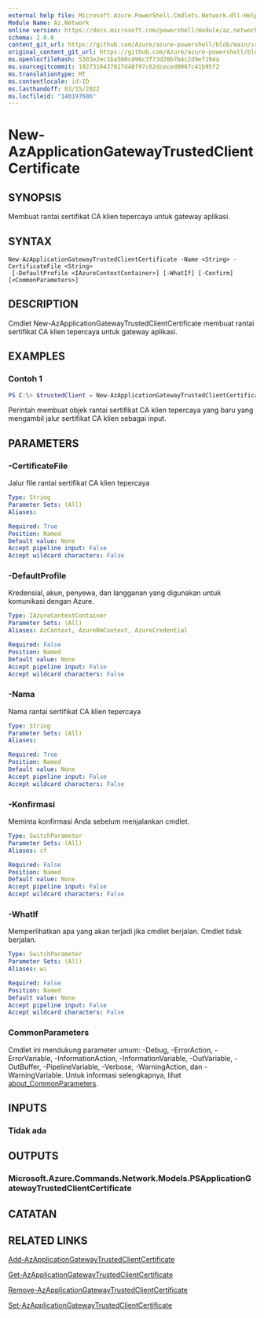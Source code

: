 ```yaml
---
external help file: Microsoft.Azure.PowerShell.Cmdlets.Network.dll-Help.xml
Module Name: Az.Network
online version: https://docs.microsoft.com/powershell/module/az.network/new-azapplicationgatewaytrustedclientcertificate
schema: 2.0.0
content_git_url: https://github.com/Azure/azure-powershell/blob/main/src/Network/Network/help/New-AzApplicationGatewayTrustedClientCertificate.md
original_content_git_url: https://github.com/Azure/azure-powershell/blob/main/src/Network/Network/help/New-AzApplicationGatewayTrustedClientCertificate.md
ms.openlocfilehash: 5303e2ec1ba500c496c3f73d20b7b4c2d9ef194a
ms.sourcegitcommit: 1927316437817d48f97c62dceced0067c41b95f2
ms.translationtype: MT
ms.contentlocale: id-ID
ms.lasthandoff: 03/15/2022
ms.locfileid: "140197686"
---
```

# New-AzApplicationGatewayTrustedClientCertificate

## SYNOPSIS
Membuat rantai sertifikat CA klien tepercaya untuk gateway aplikasi.

## SYNTAX

```
New-AzApplicationGatewayTrustedClientCertificate -Name <String> -CertificateFile <String>
 [-DefaultProfile <IAzureContextContainer>] [-WhatIf] [-Confirm] [<CommonParameters>]
```

## DESCRIPTION
Cmdlet New-AzApplicationGatewayTrustedClientCertificate membuat rantai sertifikat CA klien tepercaya untuk gateway aplikasi.

## EXAMPLES

### Contoh 1
```powershell
PS C:\> $trustedClient = New-AzApplicationGatewayTrustedClientCertificate -Name "ClientCert" -CertificateFile "C:\clientCAChain.cer"
```
Perintah membuat objek rantai sertifikat CA klien tepercaya yang baru yang mengambil jalur sertifikat CA klien sebagai input.

## PARAMETERS

### -CertificateFile
Jalur file rantai sertifikat CA klien tepercaya

```yaml
Type: String
Parameter Sets: (All)
Aliases:

Required: True
Position: Named
Default value: None
Accept pipeline input: False
Accept wildcard characters: False
```

### -DefaultProfile
Kredensial, akun, penyewa, dan langganan yang digunakan untuk komunikasi dengan Azure.

```yaml
Type: IAzureContextContainer
Parameter Sets: (All)
Aliases: AzContext, AzureRmContext, AzureCredential

Required: False
Position: Named
Default value: None
Accept pipeline input: False
Accept wildcard characters: False
```

### -Nama
Nama rantai sertifikat CA klien tepercaya

```yaml
Type: String
Parameter Sets: (All)
Aliases:

Required: True
Position: Named
Default value: None
Accept pipeline input: False
Accept wildcard characters: False
```

### -Konfirmasi
Meminta konfirmasi Anda sebelum menjalankan cmdlet.

```yaml
Type: SwitchParameter
Parameter Sets: (All)
Aliases: cf

Required: False
Position: Named
Default value: None
Accept pipeline input: False
Accept wildcard characters: False
```

### -WhatIf
Memperlihatkan apa yang akan terjadi jika cmdlet berjalan.
Cmdlet tidak berjalan.

```yaml
Type: SwitchParameter
Parameter Sets: (All)
Aliases: wi

Required: False
Position: Named
Default value: None
Accept pipeline input: False
Accept wildcard characters: False
```

### CommonParameters
Cmdlet ini mendukung parameter umum: -Debug, -ErrorAction, -ErrorVariable, -InformationAction, -InformationVariable, -OutVariable, -OutBuffer, -PipelineVariable, -Verbose, -WarningAction, dan -WarningVariable. Untuk informasi selengkapnya, lihat [about_CommonParameters](http://go.microsoft.com/fwlink/?LinkID=113216).

## INPUTS

### Tidak ada

## OUTPUTS

### Microsoft.Azure.Commands.Network.Models.PSApplicationGatewayTrustedClientCertificate

## CATATAN

## RELATED LINKS

[Add-AzApplicationGatewayTrustedClientCertificate](./Add-AzApplicationGatewayTrustedClientCertificate.md)

[Get-AzApplicationGatewayTrustedClientCertificate](./Get-AzApplicationGatewayTrustedClientCertificate.md)

[Remove-AzApplicationGatewayTrustedClientCertificate](./Remove-AzApplicationGatewayTrustedClientCertificate.md)

[Set-AzApplicationGatewayTrustedClientCertificate](./Set-AzApplicationGatewayTrustedClientCertificate.md)
